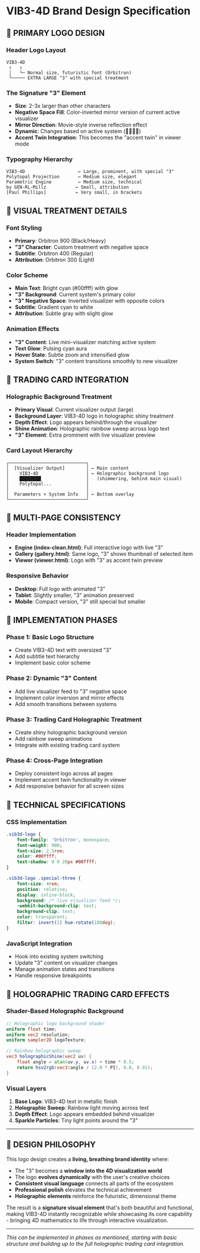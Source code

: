 # VIB3-4D Brand Design Specification

## 🎨 PRIMARY LOGO DESIGN

### **Header Logo Layout**
```
VIB3-4D
 ↑   ↑
 │   └─ Normal size, futuristic font (Orbitron)
 └───── EXTRA LARGE "3" with special treatment
```

### **The Signature "3" Element**
- **Size**: 2-3x larger than other characters
- **Negative Space Fill**: Color-inverted mirror version of current active visualizer
- **Mirror Direction**: Movie-style inverse reflection effect
- **Dynamic**: Changes based on active system (🔷🌌✨🔮)
- **Accent Twin Integration**: This becomes the "accent twin" in viewer mode

### **Typography Hierarchy**
```
VIB3-4D                    ← Large, prominent, with special "3"
Polytopal Projection       ← Medium size, elegant
Parametric Engine          ← Medium size, technical
by GEN-RL-Millz           ← Small, attribution
[Paul Phillips]           ← Very small, in brackets
```

## 🌟 VISUAL TREATMENT DETAILS

### **Font Styling**
- **Primary**: Orbitron 900 (Black/Heavy)
- **"3" Character**: Custom treatment with negative space
- **Subtitle**: Orbitron 400 (Regular)
- **Attribution**: Orbitron 300 (Light)

### **Color Scheme**
- **Main Text**: Bright cyan (#00ffff) with glow
- **"3" Background**: Current system's primary color
- **"3" Negative Space**: Inverted visualizer with opposite colors
- **Subtitle**: Gradient cyan to white
- **Attribution**: Subtle gray with slight glow

### **Animation Effects**
- **"3" Content**: Live mini-visualizer matching active system
- **Text Glow**: Pulsing cyan aura
- **Hover State**: Subtle zoom and intensified glow
- **System Switch**: "3" content transitions smoothly to new visualizer

## 🎴 TRADING CARD INTEGRATION

### **Holographic Background Treatment**
- **Primary Visual**: Current visualizer output (large)
- **Background Layer**: VIB3-4D logo in holographic shiny treatment
- **Depth Effect**: Logo appears behind/through the visualizer
- **Shine Animation**: Holographic rainbow sweep across logo text
- **"3" Element**: Extra prominent with live visualizer preview

### **Card Layout Hierarchy**
```
┌─────────────────────────────┐
│  [Visualizer Output]        │ ← Main content
│    VIB3-4D                  │ ← Holographic background logo  
│    ████████                 │   (shimmering, behind main visual)
│    Polytopal...             │
│                             │
│  Parameters + System Info   │ ← Bottom overlay
└─────────────────────────────┘
```

## 📱 MULTI-PAGE CONSISTENCY

### **Header Implementation**
- **Engine (index-clean.html)**: Full interactive logo with live "3"
- **Gallery (gallery.html)**: Same logo, "3" shows thumbnail of selected item
- **Viewer (viewer.html)**: Logo with "3" as accent twin preview

### **Responsive Behavior**
- **Desktop**: Full logo with animated "3" 
- **Tablet**: Slightly smaller, "3" animation preserved
- **Mobile**: Compact version, "3" still special but smaller

## 🎯 IMPLEMENTATION PHASES

### **Phase 1**: Basic Logo Structure
- Create VIB3-4D text with oversized "3"
- Add subtitle text hierarchy
- Implement basic color scheme

### **Phase 2**: Dynamic "3" Content  
- Add live visualizer feed to "3" negative space
- Implement color inversion and mirror effects
- Add smooth transitions between systems

### **Phase 3**: Trading Card Holographic Treatment
- Create shiny holographic background version
- Add rainbow sweep animations
- Integrate with existing trading card system

### **Phase 4**: Cross-Page Integration
- Deploy consistent logo across all pages
- Implement accent twin functionality in viewer
- Add responsive behavior for all screen sizes

## 💎 TECHNICAL SPECIFICATIONS

### **CSS Implementation**
```css
.vib3d-logo {
    font-family: 'Orbitron', monospace;
    font-weight: 900;
    font-size: 2.5rem;
    color: #00ffff;
    text-shadow: 0 0 20px #00ffff;
}

.vib3d-logo .special-three {
    font-size: 4rem;
    position: relative;
    display: inline-block;
    background: /* live visualizer feed */;
    -webkit-background-clip: text;
    background-clip: text;
    color: transparent;
    filter: invert(1) hue-rotate(180deg);
}
```

### **JavaScript Integration**
- Hook into existing system switching
- Update "3" content on visualizer changes
- Manage animation states and transitions
- Handle responsive breakpoints

## 🌈 HOLOGRAPHIC TRADING CARD EFFECTS

### **Shader-Based Holographic Background**
```glsl
// Holographic logo background shader
uniform float time;
uniform vec2 resolution;
uniform sampler2D logoTexture;

// Rainbow holographic sweep
vec3 holographicShine(vec2 uv) {
    float angle = atan(uv.y, uv.x) + time * 0.5;
    return hsv2rgb(vec3(angle / (2.0 * PI), 0.8, 0.9));
}
```

### **Visual Layers**
1. **Base Logo**: VIB3-4D text in metallic finish
2. **Holographic Sweep**: Rainbow light moving across text  
3. **Depth Effect**: Logo appears embedded behind visualizer
4. **Sparkle Particles**: Tiny light points around the "3"

---

## 🎨 DESIGN PHILOSOPHY

This logo design creates a **living, breathing brand identity** where:
- The "3" becomes a **window into the 4D visualization world**
- The logo **evolves dynamically** with the user's creative choices  
- **Consistent visual language** connects all parts of the ecosystem
- **Professional polish** elevates the technical achievement
- **Holographic elements** reinforce the futuristic, dimensional theme

The result is a **signature visual element** that's both beautiful and functional, making VIB3-4D instantly recognizable while showcasing its core capability - bringing 4D mathematics to life through interactive visualization.

---

*This can be implemented in phases as mentioned, starting with basic structure and building up to the full holographic trading card integration.*